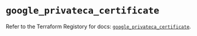 # `google_privateca_certificate`

Refer to the Terraform Registory for docs: [`google_privateca_certificate`](https://registry.terraform.io/providers/hashicorp/google-beta/4.66.0/docs/resources/google_privateca_certificate).
